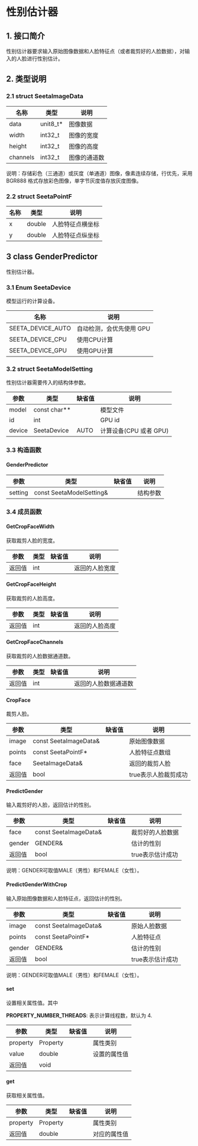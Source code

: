 # 性别估计器

## **1. 接口简介** <br>

性别估计器要求输入原始图像数据和人脸特征点（或者裁剪好的人脸数据），对输入的人脸进行性别估计。<br>

## **2. 类型说明**<br>

### **2.1 struct SeetaImageData**<br>

|名称 | 类型 | 说明|
|---|---|---|
|data|unit8_t* |图像数据|
|width | int32_t | 图像的宽度|
|height | int32_t | 图像的高度|
|channels | int32_t | 图像的通道数|
说明：存储彩色（三通道）或灰度（单通道）图像，像素连续存储，行优先，采用 BGR888 格式存放彩色图像，单字节灰度值存放灰度图像。

### **2.2 struct SeetaPointF**<br>

|名称 | 类型 | 说明|
|---|---|---|
|x|double|人脸特征点横坐标|
|y|double|人脸特征点纵坐标|

## 3 class GenderPredictor
性别估计器。

### 3.1 Enum SeetaDevice

模型运行的计算设备。

|名称 |说明|
|---|---|
|SEETA_DEVICE_AUTO|自动检测，会优先使用 GPU|
|SEETA_DEVICE_CPU|使用CPU计算|
|SEETA_DEVICE_GPU|使用GPU计算|

### 3.2 struct SeetaModelSetting

性别估计器需要传入的结构体参数。

|参数 | 类型 |缺省值|说明|
|---|---|---|---|
|model|const char**| |模型文件|
|id|int| |GPU id|
|device|SeetaDevice|AUTO |计算设备(CPU 或者 GPU)|

### 3.3 构造函数
#### GenderPredictor

|参数 | 类型 |缺省值|说明|
|---|---|---|---|
|setting|const SeetaModelSetting&| |结构参数|

### 3.4 成员函数

#### GetCropFaceWidth
获取裁剪人脸的宽度。

|参数 | 类型 |缺省值|说明|
|---|---|---|---|
|返回值|int| |返回的人脸宽度|

#### GetCropFaceHeight
获取裁剪的人脸高度。

|参数 | 类型 |缺省值|说明|
|---|---|---|---|
|返回值|int| |返回的人脸高度|

#### GetCropFaceChannels
获取裁剪的人脸数据通道数。

|参数 | 类型 |缺省值|说明|
|---|---|---|---|
|返回值|int| |返回的人脸数据通道数|

#### CropFace
裁剪人脸。

|参数 | 类型 |缺省值|说明|
|---|---|---|---|
|image|const SeetaImageData&| |原始图像数据|
|points|const SeetaPointF*| |人脸特征点数组|
|face|SeetaImageData&| |返回的裁剪人脸|
|返回值|bool| |true表示人脸裁剪成功|

#### PredictGender
输入裁剪好的人脸，返回估计的性别。

|参数 | 类型 |缺省值|说明|
|---|---|---|---|
|face|const SeetaImageData&| |裁剪好的人脸数据|
|gender|GENDER&| |估计的性别|
|返回值|bool| |true表示估计成功|
说明：GENDER可取值MALE（男性）和FEMALE（女性）。

#### PredictGenderWithCrop
输入原始图像数据和人脸特征点，返回估计的性别。

|参数 | 类型 |缺省值|说明|
|---|---|---|---|
|image|const SeetaImageData&| |原始人脸数据|
|points|const SeetaPointF*| |人脸特征点|
|gender|GENDER&| |估计的性别|
|返回值|bool| |true表示估计成功|
说明：GENDER可取值MALE（男性）和FEMALE（女性）。

#### set
设置相关属性值。其中<br>

**PROPERTY_NUMBER_THREADS**: 
表示计算线程数，默认为 4.

|参数 | 类型 |缺省值|说明|
|---|---|---|---|
|property|Property||属性类别|
|value|double||设置的属性值|
|返回值|void| | | |

#### get
获取相关属性值。

|参数 | 类型 |缺省值|说明|
|---|---|---|---|
|property|Property||属性类别|
|返回值|double||对应的属性值|